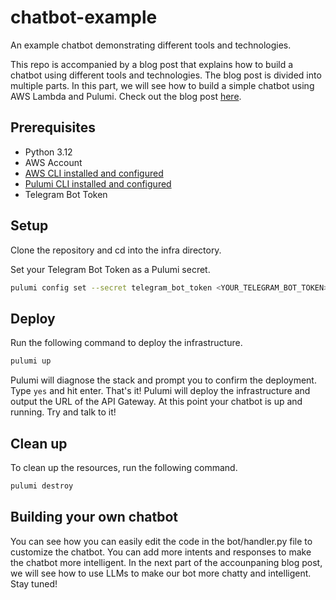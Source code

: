 # chatbot-example
An example chatbot demonstrating different tools and technologies.

This repo is accompanied by a blog post that explains how to build a chatbot using different tools and technologies. The blog post is divided into multiple parts. In this part, we will see how to build a simple chatbot using AWS Lambda and Pulumi.
Check out the blog post [here](https://omerholz.com/blog/serverless-telegram-bot/).

## Prerequisites

- Python 3.12
- AWS Account
- [AWS CLI installed and configured](https://github.com/aws/aws-cli)
- [Pulumi CLI installed and configured](https://www.pulumi.com/docs/install/)
- Telegram Bot Token

## Setup

Clone the repository and cd into the infra directory.

Set your Telegram Bot Token as a Pulumi secret.

```bash
pulumi config set --secret telegram_bot_token <YOUR_TELEGRAM_BOT_TOKEN> 
```

## Deploy

Run the following command to deploy the infrastructure.

```bash
pulumi up
```

Pulumi will diagnose the stack and prompt you to confirm the deployment. Type `yes` and hit enter. That's it! Pulumi will deploy the infrastructure and output the URL of the API Gateway. At this point your chatbot is up and running. Try and talk to it!

## Clean up

To clean up the resources, run the following command.

```bash
pulumi destroy
```

## Building your own chatbot

You can see how you can easily edit the code in the bot/handler.py file to customize the chatbot. You can add more intents and responses to make the chatbot more intelligent. In the next part of the accounpaning blog post, we will see how to use LLMs to make our bot more chatty and intelligent. Stay tuned!
